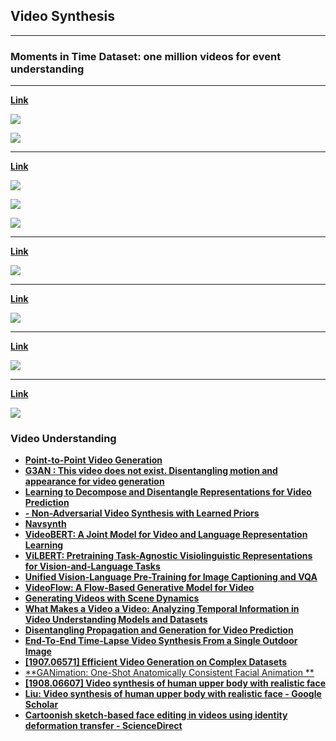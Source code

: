 ## Video Synthesis

---

### Moments in Time Dataset: one million videos for event understanding

---

[**Link**](https://arxiv.org/pdf/1903.07593.pdf)

![](images/2020-07-22-01-29-57.png)

![](images/2020-07-22-01-31-06.png)

---

[**Link**](https://arxiv.org/pdf/1706.01433.pdf)

![](images/2020-07-22-01-42-02.png)

![](images/2020-07-22-01-44-11.png)

![](images/2020-07-22-01-44-29.png)

---

[**Link**](https://arxiv.org/pdf/)

![](images/2020-07-22-01-54-13.png)

---

[**Link**](https://arxiv.org/pdf/1806.01810.pdf)

![](images/2020-07-22-02-10-43.png)

---

[**Link**](https://arxiv.org/pdf/1806.04166.pdf)

![](images/2020-07-22-02-17-52.png)

---

[**Link**](https://papers.nips.cc/paper/8304-unsupervised-learning-of-object-structure-and-dynamics-from-videos.pdf)

![](images/2020-07-22-02-24-07.png)

### Video Understanding

- [**Point-to-Point Video Generation**](https://arxiv.org/abs/1904.02912v2.pdf)
- [**G3AN : This video does not exist. Disentangling motion and appearance for video generation**](https://arxiv.org/abs/1912.05523v1.pdf)
- [**Learning to Decompose and Disentangle Representations for Video Prediction**](http://papers.nips.cc/paper/7333-learning-to-decompose-and-disentangle-representations-for-video-prediction.pdf)
- [**- Non-Adversarial Video Synthesis with Learned Priors**](https://paperswithcode.com/paper/non-adversarial-video-synthesis-with-learned)
- [**Navsynth**](https://abhishekaich27.github.io/navsynth.html)
- [**VideoBERT: A Joint Model for Video and Language Representation Learning**](https://arxiv.org/abs/1904.01766.pdf)
- [**ViLBERT: Pretraining Task-Agnostic Visiolinguistic Representations for Vision-and-Language Tasks**](https://arxiv.org/abs/1908.02265.pdf)
- [**Unified Vision-Language Pre-Training for Image Captioning and VQA**](https://arxiv.org/abs/1909.11059.pdf)
- [**VideoFlow: A Flow-Based Generative Model for Video**](https://arxiv.org/abs/1903.01434.pdf)
- [**Generating Videos with Scene Dynamics**](https://papers.nips.cc/paper/6194-generating-videos-with-scene-dynamics.pdf)
- [**What Makes a Video a Video: Analyzing Temporal Information in Video Understanding Models and Datasets**](http://openaccess.thecvf.com/content_cvpr_2018/papers/Huang_What_Makes_a_CVPR_2018_paper.pdf)
- [**Disentangling Propagation and Generation for Video Prediction**](http://openaccess.thecvf.com/content_ICCV_2019/papers/Gao_Disentangling_Propagation_and_Generation_for_Video_Prediction_ICCV_2019_paper.pdf)
- [**End-To-End Time-Lapse Video Synthesis From a Single Outdoor Image**](http://openaccess.thecvf.com/content_CVPR_2019/html/Nam_End-To-End_Time-Lapse_Video_Synthesis_From_a_Single_Outdoor_Image_CVPR_2019_paper.html)
- [**[1907.06571] Efficient Video Generation on Complex Datasets**](https://arxiv.org/abs/1907.06571)
- [**GANimation: One-Shot Anatomically Consistent Facial Animation **](https://link.springer.com/article/10.1007/s11263-019-01210-3)
- [**[1908.06607] Video synthesis of human upper body with realistic face**](https://arxiv.org/abs/1908.06607)
- [**Liu: Video synthesis of human upper body with realistic face - Google Scholar**](https://scholar.google.com/scholar?cites=13583776322979873311&as_sdt=2005&sciodt=0,5&hl=en)
- [**Cartoonish sketch-based face editing in videos using identity deformation transfer - ScienceDirect**](https://www.sciencedirect.com/science/article/abs/pii/S0097849319300147)
